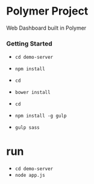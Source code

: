 Polymer Project
========

Web Dashboard built in Polymer

### Getting Started ###
* `cd demo-server`
* `npm install`

* `cd`
* `bower install`

* `cd`
* `npm install -g gulp`
* `gulp sass`

# run
* `cd demo-server`
* `node app.js`
